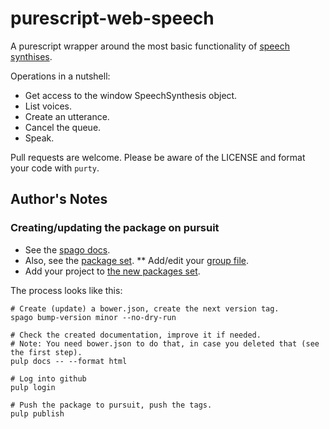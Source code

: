 # purescript-web-speech

A purescript wrapper around the most basic functionality of [speech synthises](https://developer.mozilla.org/en-US/docs/Web/API/SpeechSynthesis/speak).

Operations in a nutshell:

* Get access to the window SpeechSynthesis object.
* List voices.
* Create an utterance.
* Cancel the queue.
* Speak.

Pull requests are welcome. Please be aware of the LICENSE and format your code with `purty`.

## Author's Notes

### Creating/updating the package on pursuit

* See the [spago docs](https://github.com/purescript/spago#publish-my-library).
* Also, see the [package set](https://github.com/purescript/package-sets/blob/master/CONTRIBUTING.md).
** Add/edit your [group file](https://github.com/purescript/package-sets/tree/master/src/groups).
* Add your project to [the new packages set](https://github.com/purescript/registry/blob/master/new-packages.json).

The process looks like this:

```
# Create (update) a bower.json, create the next version tag.
spago bump-version minor --no-dry-run

# Check the created documentation, improve it if needed.
# Note: You need bower.json to do that, in case you deleted that (see the first step).
pulp docs -- --format html

# Log into github
pulp login

# Push the package to pursuit, push the tags.
pulp publish
```
